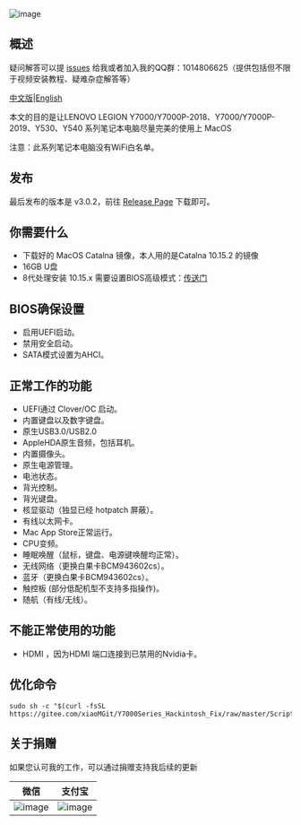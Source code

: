 ![image](https://github.com/xiaoMGitHub/LEGION_Y7000Series_Hackintosh/blob/master/Picture/10.15.x.png)

## 概述

疑问解答可以提 [issues](https://github.com/xiaoMGitHub/LEGION_Y7000Series_Hackintosh/issues) 给我或者加入我的QQ群：1014806625（提供包括但不限于视频安装教程、疑难杂症解答等）

[中文版](https://github.com/xiaoMGitHub/LEGION_Y7000Series_Hackintosh/blob/master/README.md)|[English](https://github.com/xiaoMGitHub/LEGION_Y7000Series_Hackintosh/blob/master/README-en.md)

本文的目的是让LENOVO LEGION Y7000/Y7000P-2018、Y7000/Y7000P-2019、Y530、Y540 系列笔记本电脑尽量完美的使用上 MacOS

注意：此系列笔记本电脑没有WiFi白名单。

## 发布

最后发布的版本是 v3.0.2，前往 [Release Page](https://github.com/xiaoMGitHub/LEGION_Y7000Series_Hackintosh/releases) 下载即可。

## 你需要什么
- 下载好的 MacOS Catalna 镜像，本人用的是Catalna 10.15.2 的镜像
- 16GB U盘
- 8代处理安装 10.15.x 需要设置BIOS高级模式：[传送门](https://github.com/xiaoMGitHub/LEGION_Y7000Series_Hackintosh/blob/master/BIOS_Setup_Instructions.md)

## BIOS确保设置
- 启用UEFI启动。
- 禁用安全启动。
- SATA模式设置为AHCI。

## 正常工作的功能
- UEFI通过 Clover/OC 启动。
- 内置键盘以及数字键盘。
- 原生USB3.0/USB2.0 
- AppleHDA原生音频，包括耳机。
- 内置摄像头。
- 原生电源管理。
- 电池状态。
- 背光控制。
- 背光键盘。
- 核显驱动（独显已经 hotpatch 屏蔽）。
- 有线以太网卡。
- Mac App Store正常运行。
- CPU变频。
- 睡眠唤醒（鼠标，键盘、电源键唤醒均正常）。
- 无线网络（更换白果卡BCM943602cs）。
- 蓝牙（更换白果卡BCM943602cs）。
- 触控板 (部分低配机型不支持多指操作)。
- 随航（有线/无线）。

## 不能正常使用的功能
- HDMI ，因为HDMI 端口连接到已禁用的Nvidia卡。

## 优化命令
```
sudo sh -c "$(curl -fsSL https://gitee.com/xiaoMGit/Y7000Series_Hackintosh_Fix/raw/master/Script/Optimize.sh)"
```

## 关于捐赠

如果您认可我的工作，可以通过捐赠支持我后续的更新

| 微信                                                       | 支付宝                                               |
| ---------------------------------------------------------- | ---------------------------------------------------- |
| ![image](https://gitee.com/xiaoMGit/Y7000Series_Hackintosh_Fix/raw/master/Screenshot/%E5%BE%AE%E4%BF%A1160.jpg) | ![image](https://gitee.com/xiaoMGit/Y7000Series_Hackintosh_Fix/raw/master/Screenshot/%E6%94%AF%E4%BB%98%E5%AE%9D160.jpg) |


